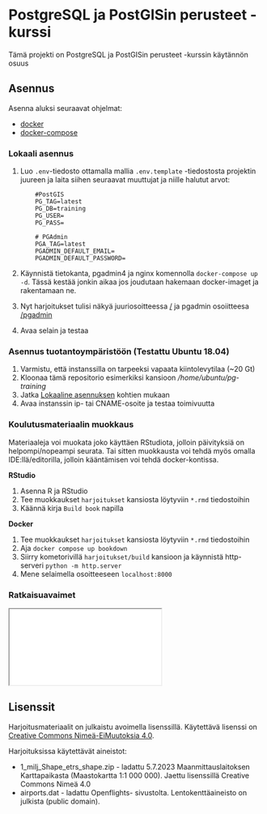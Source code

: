 PostgreSQL ja PostGISin perusteet -kurssi
=================

Tämä projekti on PostgreSQL ja PostGISin perusteet -kurssin käytännön osuus

## Asennus

Asenna aluksi seuraavat ohjelmat:
* [docker](https://docs.docker.com/engine/install/ubuntu/)
* [docker-compose](https://docs.docker.com/compose/install/)

### Lokaali asennus
1. Luo `.env`-tiedosto ottamalla mallia `.env.template` -tiedostosta projektin juureen ja laita siihen seuraavat muuttujat ja niille halutut arvot:
    ```properties
        #PostGIS
        PG_TAG=latest
        PG_DB=training
        PG_USER=
        PG_PASS=

        # PGAdmin
        PGA_TAG=latest
        PGADMIN_DEFAULT_EMAIL=
        PGADMIN_DEFAULT_PASSWORD=
    ```
1. Käynnistä tietokanta, pgadmin4 ja nginx komennolla `docker-compose up -d`.
Tässä kestää jonkin aikaa jos joudutaan hakemaan docker-imaget ja rakentamaan ne.

1. Nyt harjoitukset tulisi näkyä juuriosoitteessa [/](/) ja pgadmin osoiitteesa [/pgadmin](/pgadmin)
1. Avaa selain ja testaa

### Asennus tuotantoympäristöön (Testattu Ubuntu 18.04)
1. Varmistu, että instanssilla on tarpeeksi vapaata kiintolevytilaa (~20 Gt)
1. Kloonaa tämä repositorio esimerkiksi kansioon */home/ubuntu/pg-training*
1. Jatka [Lokaaline asennuksen](#-Lokaali-asennus) kohtien mukaan
1. Avaa instanssin ip- tai CNAME-osoite ja testaa toimivuutta

### Koulutusmateriaalin muokkaus
Materiaaleja voi muokata joko käyttäen RStudiota, jolloin päivityksiä on helpompi/nopeampi seurata. Tai sitten muokkausta voi tehdä myös omalla IDE:llä/editorilla, jolloin kääntämisen voi tehdä docker-kontissa.

**RStudio**
1. Asenna R ja RStudio
2. Tee muokkaukset  `harjoitukset` kansiosta löytyviin `*.rmd` tiedostoihin
3. Käännä kirja `Build book` napilla

**Docker**
1. Tee muokkaukset  `harjoitukset` kansiosta löytyviin `*.rmd` tiedostoihin
2. Aja `docker compose up bookdown`
3. Siirry kometorivillä `harjoitukset/build` kansioon ja käynnistä http-serveri `python -m http.server`
4. Mene selaimella osoitteeseen `localhost:8000`
   
### Ratkaisuavaimet

<iframe src="tokens.html"></iframe>

## Lisenssit
Harjoitusmateriaalit on julkaistu avoimella lisenssillä. Käytettävä lisenssi on [Creative Commons Nimeä-EiMuutoksia 4.0](https://creativecommons.org/licenses/by-nd/4.0/deed.fi).

Harjoituksissa käytettävät aineistot:

*    1_milj_Shape_etrs_shape.zip - ladattu 5.7.2023 Maanmittauslaitoksen Karttapaikasta (Maastokartta 1:1 000 000). Jaettu lisenssillä Creative Commons Nimeä 4.0
*    airports.dat - ladattu Openflights- sivustolta. Lentokenttäaineisto on julkista (public domain).
